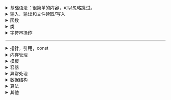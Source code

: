 <details><summary>基础语法：很简单的内容，可以忽略跳过。</summary>
  
- main()函数,include,using,cout,cin,return  
- 头文件(.hpp)  
- 命名空间  
- 常用标准库  
- 字符型，布尔型，整型，浮点型,算数运算，逻辑运算  
- 数组  
- 结构体，共用体  
- 枚举  
- if...else if...else  
  if(表达式){}  
  else if(表达式){}  
  else{}  
- for,while,do...while...  
  for(表达式;表达式;表达式){}: or for(auto item : XXX){};//新写法比较简便  
  while(表达式){};  
  do{}while(表达式);   
- switch,break,continue  
  switch(表达式)  
  {case X:{}  
   case Y:{}  
   default : {}  
  }  
- ?:条件表达式  
  表达式?A:B  //表达式为真则返回A，否则返回B  
- #define,typedef  
</details>

<details><summary>输入、输出和文件读取/写入</summary>

- cin.get()之类的  
- printf  
- sprintf  
- 文件属性  
- 文件名,文件路径的操作  
  struct \_finddata_t 结构体用来存储文件信息，在<io.h>头文件中：  
  ```C++  
  struct _finddata_t{  
        unsigned attrib;            \\_A_SUBDIR 文件夹 其他选项不怎么用
        char name[_MAX_NAME];     \\文件名
        time_t time_create;        \\这些不常用
        time_t time_access;  
        time_t time_write;  
        _fsize_t size;  
         }
  ```  
  文件路径操作\_findafirst(),\_findnext(),\_findclose():  
  ```
  long _findfirst(char * path,struct _finddata_t * fileoinfo)  
  path支持通配符(*.jpg表示path下的所有.jpg文件)并将文件信息存储到fileinfo中  
  成功返回一个long型的数值，不成功返回-1  
  int _findnext(long handle,struct _finddata_t * fileinfo)  
  从句柄所指文件下一个文件开始搜索，将下一个文件信息存储到fileinfo中  
  成功返回0，不成功返回-1  
  int _findclose(long handle)  
  关闭句柄，停止搜索
  成功返回0，不成功返回-1  
  ```
  <details><summary>_finddata_t及其操作的用法</summary>  
  
  写一个遍历文件夹中.jpg文件,并将文件路径存储在.txt文件中，简单示例:  
  ```C++  
  #include<io.h>
  #include<vector>
  #include<iostream>
  #include<fstream>
  #include<string>

  using namespace std;

  void GetAllFiles(char * path, vector<string>& file)
  {
    intptr_t handle;
    _finddata_t fileinfo;
    char temppath[100];
    strcpy_s(temppath, path);
    strcat_s(temppath, "\\*");
    if ((handle = _findfirst(temppath, &fileinfo)) != -1)
    {
      do
      {
        if (strcmp(fileinfo.name, ".") != 0 && strcmp(fileinfo.name, "..") != 0)
        {
          char temp[100];
          if (fileinfo.attrib == _A_SUBDIR)
          {
            strcpy_s(temp, path);
            strcat_s(temp, "\\");
            strcat_s(temp, fileinfo.name);
            GetAllFiles(temp, file);
          }
          else
          {
            strcpy_s(temp, path);
            strcat_s(temp, "\\");
            strcat_s(temp, fileinfo.name);
            file.push_back(temp);
          }
        }
      } while (_findnext(handle, &fileinfo) == 0);
      _findclose(handle);
    }
  }
    void OutputFileName(vector<string>& file, char* filepath)
    {
      ofstream outfile(filepath);
      vector<string>::iterator it = file.begin();
      for (; it != file.end(); it++)
      {
        cout << *it << endl;
        outfile << *it << endl;
      }
      outfile.close();
    }
    void main(){
      char * RootPath = "C:\\Users\\12267\\Desktop\\Face";
      char * FilePath = "C:\\Users\\12267\\Desktop\\liaodi.txt";
      vector<string> ImagePath;
      GetAllFiles(RootPath, ImagePath);
      OutputFileName(ImagePath, FilePath);
      system("pause");
    }
  ```
  </details>
  
- 文件读取  
  <details><summary>文件读取定义、读取、文件读取关闭</summary>
  
  ```C++
  ifstream infile("path") 
  //ifstream infile;
  //infile.open("path",ios::in|ios::binary|ios::ate) //在读取时ios::ate定位到文件末尾
  infile.isopen() //打开是否成功
  while(!infile.eof()){
  infile.getline(buffer,100);//按行读取
  }
  infile.close();  
  ```
  对于如何读取有多种读取方式：  
  按行读取getline(infile,buffer);//最常用    
  getline(infile,buffer,"!");//读取一行，并以"!"作为结尾  
  </details>
- 文件写入  
  <details><summary>文件写入定义、写入、文件写入关闭</summary>
  
  ```C++
  ostream outfile("path") 
  //ostream outfile;
  //outfile.open("path",ios::out|ios::app|ios::trunc|ios::binary|ios::ate)  
  //ios::app追加写入，ios::trunc删除文件再重新创建，ios::ate清空文件  
  outfile.isopen()   //打开是否成功
  outfile<<buffer<<endl; 
  outfile.close();
  ```
  </details>
- 文件流的状态标志符  

</details>

<details><summary>函数</summary>

- 函数的声明，定义  
- 参数  
- 返回值  
- 递归  
- 函数指针  
...
</details>

<details><summary>类</summary>
  
- 类的声明，定义，public,protected,private，成员函数，成员数据  
- 构造函数，析构函数  
- 函数重载  
- 友元函数  
- 内联函数  
- 虚函数  
- 类的继承，基类，派生类  
- 继承权限，派生类与基类的关系  
- this指针  
- 类的设计技巧  
...
</details>

<details><summary>字符串操作</summary>
  
**字符串主要了解C语言字符串chars，C++字符串string。两者在操作上有区别，注意区分。  
在程序中能使用C++字符串就使用，除非万不得已不选用c_string。**  

char数组一定要初始化。。  
ep:  
char s[100]={0};//初始化为全0； 
char s2[100];  
memset(s2,0,sizeof(s2));//初始化全零。  
结构体也要初始化，一定要养成好习惯！！！！  
```
struct ss{    
}sy;  
memset(&sy,0,sizeof(sy));  
```  
**memcpy与strcpy的区别**  
strcpy只能拷贝字符串，memcpy可以拷贝包括字符串以外的数据，比如结构体。strcpy遇到\0拷贝结束，这很容易造成待拷贝的函数内存溢出。  
memcpy用来在内存中复制数据，由于字符串是以 \0结尾的，所以对于在数据中包含 \0的数据只能用memcpy。  
Strncpy和memcpy很相似，只不过它在一个终止的空字符处停止。当n>strlen(s1)时，  
给s2不够数的空间里填充“\0”；当n<=strlen(s1)时，s2是没有结束符“\0”的。  
memcpy_s，增加了长度的限制，这样复制的和被复制的都不会溢出。
strcat
- string类  
```
string str1(str2,position,len)//创建string，给出c++字符串，起始位置，长度
string str1(char[],len)//创建string，给出c字符串，长度
string str1(str2.position1,str2.position2)//创建string，给出c++字符串，字符串的起始位置，终止位置  
string str1(num,c)//创建string，赋值n个c字符
string.npos or string::npos//表示字符串最大容量，npos类型string::为size_type
```
<details><summary>string的操作</summary>
     
str1.assign(str2,position，len) or str1.assign(str2,len) or strcpy(str1,str2)//assign相当于赋值'='  
str1.swap(str2)//字符串完全交换  
str1+=str2,str1.append(str2,position,len),str1.append(str2,len),str1.push_back('c单字符')//追加与assign类似  
str1.insert(position,"str2")//指定位置插入  
str1.erase(position,len)//从position开始后面len个字符都被删掉  
strcmp(str1,str2),str1.compare(str2) //相等返回0，可以用'=='  
strcnmp //比较两个字符串前n位?  
str1.replace(position1,position2,"str2")//替换，自pos1到pos2的位置被替换  
strcat(str1,str2),str1+=str2,str1=str1+str2 //连接字符串,可以用'+'     
str1.at(position),str1[position]//访问某一字符  
str1.c_str()//返回一个以‘\0’结尾的字符数组  
str1.copy()//把字符串的内容复制或写入既有的c_string或字符数组内  
str1.data()//以字符数组的形式返回字符串内容，但并不添加’\0’  
str1.substr(position,len)//返回子字符串,自position开始len个长度  
str1.find('str2',position)//自position位置开始查找'str2',返回第一次出现位置  
str1.size(),str1.length(),str1.capacity(),str1.max_size()  
str1.begin(),str1.end()  

</details>

</details>

---
<details><summary>指针，引用，const</summary>
  
- 指针*  
- 引用&  
- const  
...
</details>

<details><summary>内存管理</summary>
  
- new  
- delete  
- malloc  
...
</details>

<details><summary>模板</summary>
  
- 函数模板  
...
</details>

<details><summary>容器</summary>
  
- vector  
- pair  
...
</details>

<details><summary>异常处理</summary>
  
- exception  
...
</details>

<details><summary>数据结构</summary>
  
...
</details>

<details><summary>算法</summary>
  
...
</details>

<details><summary>其他</summary>
  
- 名称空间  
- 作用域  
- RTTI  
- 按位运算符  
- 编程思想  
...


计时函数：
getTickCount()
getTickFrequency()
如果想提高精度，QueryPerformanceCounter和QueryPerformanceFrequency可以获得低于1ms的精度。

类型转换：
static_cast<value type>()   一般基础类型的转换时没问题的

暂停关闭程序
system("pause")

size_t
size_t是unsigned int  
为了增强程序的可移植性，不同系统上，定义size_t可能不一样。在32位系统中size_t是4字节的，在64位系统中，size_t是8字节的，  
这样利用该类型可以增加程序移植性。  
既然是无符号的,一般只能用在没有负数的地方，size_t一般用来表示一种计数，比如有多少东西被拷贝等。  
例如：  
sizeof操作符的结果类型是size_t，该类型保证能容纳实现所建立的最大对象的字节大小.  
它的意义大致是“适于计量内存中可容纳的数据项目个数的无符号整数类型”。所以，它在数组下标和内存管理函数之类的地方广泛使用。  

assert()

</details>
